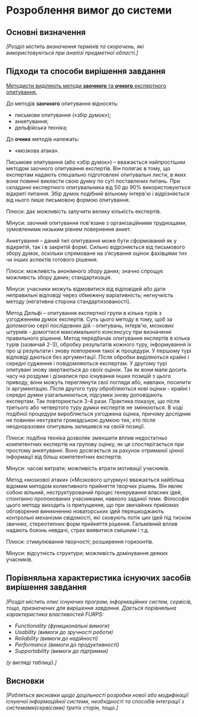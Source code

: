 # Розроблення вимог до системи

## Основні визначення

*[Розділ містить визначення термінів та скорочень, які використовуються при аналізі предметної області.]*

## Підходи та способи вирішення завдання

[Методисти виділяють методи **заочного** та **очного** експертного опитування.](http://elbib.in.ua/vidi-ekspertnogo-opituvannya-metodologiya-ta-metodi-sotsiologichnih-doslidjen.html)

До методів **заочного** опитування відносять:
- письмове опитування («збір думок»);
- анкетування;
- дельфійська техніка;

До **очних** методів належать:
- «мозкова атака».

Письмове опитування (або «збір думок») – вважається найпростішим методом заочного опитування експертів. Він полягає в тому, що експертам надають спеціально підготовлені опитувальні листи, в яких вони повинні викласти свою думку по суті поставлених питань. При складанні експертного опитувальника від 50 до 90% використовуються відкриті питання. Збір думок подібний вільному інтерв'ю і відрізняється від нього лише письмовою формою опитування.

Плюси: дає можливість залучити велику кількість експертів.

Мінуси: заочний опитування пов'язане з організаційними труднощами, зумовленими низьким рівнем повернення анкет.

Анкетування – даний тип опитування може бути сформований як у відкритій, так і в закритій формі. Сильно відрізняється від письмового збору думок, оскільки спрямоване на з’ясування оцінок фахівцями тих чи інших аспектів готового рішення.

Плюси: можливість анонімного збору даних; значно спрощує можливість збору даних; стандартизація.

Мінуси: учасники можуть відмовитися від відповідей або дати неправильні відповіді через обмежену варіативність; негнучкість методу (негативна сторона стандартизованості).

Метод Дельфі – опитування експертної групи в кілька турів з узгодженням думок експертів. Суть цього методу в тому, щоб за допомогою серії послідовних дій - опитувань, інтерв'ю, мозкових штурмів - домогтися максимального консенсусу при визначенні правильного рішення. Метод передбачає опитування експертів в кілька турів (зазвичай 2-3), обробку результатів кожного туру, інформування їх про ці результати і знову повторення такої ж процедури. У першому турі відповіді даються без аргументації. Після обробки виділяються крайні і середні судження і повідомляються експертам. У другому турі опитувані знову звертаються до своїх оцінок. Так як вони мали досить часу на роздуми і дізналися про існування інших позицій з цього приводу, вони можуть переглянути свої погляди або, навпаки, посилити їх аргументацію. Після другого туру обробляються нові оцінки - крайні і середні думки узагальнюються, підсумки знову доповідають експертам. Так повторюється 3-4 рази. Практика показує, що після третього або четвертого туру думки експертів не змінюються. В ході подібної процедури виробляється узгоджена оцінка, причому дослідник не повинен нехтувати громадською думкою тих, хто після неодноразових опитувань залишився на своїй позиції.

Плюси: подібна техніка дозволяє зменшити вплив недостатньо компетентних експертів на групову оцінку, як це спостерігається при простому анкетуванні. Воно досягається за рахунок отриманої цінної інформації від більш компетентних експертів.

Мінуси: часові витрати; можливість втрати мотивації учасників.

Метод «мозкової атаки» («Мозкового штурму») вважається найбільш відомим методом колективного прийняття творчих рішень. Він являє собою вільний, неструктурований процес генерування власних ідей, спонтанно пропонованих учасниками, навколо заданої теми. Філософія цього методу виходить із припущення, що при звичайних прийомах обговорення виникненню новаторських ідей перешкоджають контрольні механізми свідомості, які сковують потік цих ідей під тиском звичних, стереотипних форм прийняття рішення. Гальмівний вплив надають боязнь невдачі, страх виявитися смішним і т.д.

Плюси: стимулювання творчості; розширення горизонтів.
 
Мінуси: відсутність структури; можливість домінування деяких учасників.

## Порівняльна характеристика існуючих засобів вирішення завдання

*[Розділ містить опис існуючих програм, інформаційних систем, сервісів, тощо, призначених для вирішення 
завдання. Дається порівняльна характеристика властивостей FURPS:*
- *Functionality (функциональні вимоги)*
- *Usability (вимоги до зручності роботи)*
- *Reliability (вимоги до надійності)*
- *Performance (вимоги до продуктивності)*
- *Supportability (вимоги до підтримки)*

 *(у вигляді таблиці).]*

## Висновки

*[Робляться висновки щодо доцільності розробки нової або модифікації існуючої інформаційної системи, необхідності та способів інтеграції з системами(сервісами) третіх сторін, тощо.]*